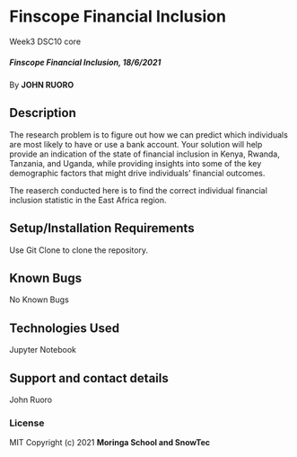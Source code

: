 # Finscope Financial Inclusion 
Week3 DSC10 core
##### Finscope Financial Inclusion, 18/6/2021
By **JOHN RUORO**
## Description
The research problem is to figure out how we can predict which individuals are most likely to have or use a bank account. Your solution will help provide an indication of the state of financial inclusion in Kenya, Rwanda, Tanzania, and Uganda, while providing insights into some of the key demographic factors that might drive individuals’ financial outcomes.

The reaserch conducted here is to find the correct individual financial inclusion statistic in the East Africa region.
## Setup/Installation Requirements
Use Git Clone to clone the repository. 
## Known Bugs
No Known Bugs
## Technologies Used
Jupyter Notebook 
## Support and contact details
John Ruoro
### License
MIT
Copyright (c) 2021 **Moringa School and SnowTec**
